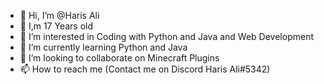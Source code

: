 - 👋 Hi, I’m @Haris Ali
- 🙂 I,m 17 Years old 
- 👀 I’m interested in Coding with Python and Java and Web Development
- 🌱 I’m currently learning Python and Java
- 💞️ I’m looking to collaborate on Minecraft Plugins
- 📫 How to reach me (Contact me on Discord Haris Ali#5342)
